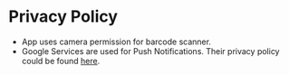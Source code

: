 # Privacy Policy

- App uses camera permission for barcode scanner.
- Google Services are used for Push Notifications. Their privacy policy could be found [here](https://firebase.google.com/support/privacy).
